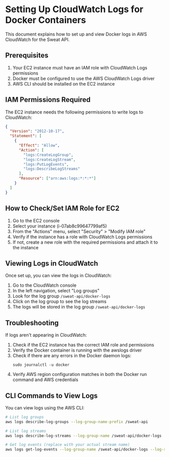 # Setting Up CloudWatch Logs for Docker Containers

This document explains how to set up and view Docker logs in AWS CloudWatch for the Sweat API.

## Prerequisites

1. Your EC2 instance must have an IAM role with CloudWatch Logs permissions
2. Docker must be configured to use the AWS CloudWatch Logs driver
3. AWS CLI should be installed on the EC2 instance

## IAM Permissions Required

The EC2 instance needs the following permissions to write logs to CloudWatch:

```json
{
  "Version": "2012-10-17",
  "Statement": [
    {
      "Effect": "Allow",
      "Action": [
        "logs:CreateLogGroup",
        "logs:CreateLogStream",
        "logs:PutLogEvents",
        "logs:DescribeLogStreams"
      ],
      "Resource": ["arn:aws:logs:*:*:*"]
    }
  ]
}
```

## How to Check/Set IAM Role for EC2

1. Go to the EC2 console
2. Select your instance (i-07ab8c99647799af5)
3. From the "Actions" menu, select "Security" > "Modify IAM role"
4. Verify if the instance has a role with CloudWatch Logs permissions
5. If not, create a new role with the required permissions and attach it to the instance

## Viewing Logs in CloudWatch

Once set up, you can view the logs in CloudWatch:

1. Go to the CloudWatch console
2. In the left navigation, select "Log groups"
3. Look for the log group `/sweat-api/docker-logs`
4. Click on the log group to see the log streams
5. The logs will be stored in the log group `/sweat-api/docker-logs`

## Troubleshooting

If logs aren't appearing in CloudWatch:

1. Check if the EC2 instance has the correct IAM role and permissions
2. Verify the Docker container is running with the awslogs driver
3. Check if there are any errors in the Docker daemon logs:
   ```
   sudo journalctl -u docker
   ```
4. Verify AWS region configuration matches in both the Docker run command and AWS credentials

## CLI Commands to View Logs

You can view logs using the AWS CLI:

```bash
# List log groups
aws logs describe-log-groups --log-group-name-prefix /sweat-api

# List log streams
aws logs describe-log-streams --log-group-name /sweat-api/docker-logs

# Get log events (replace with your actual stream name)
aws logs get-log-events --log-group-name /sweat-api/docker-logs --log-stream-name sweat-api/container_id
```
